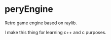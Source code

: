 # peryEngine
Retro game engine based on raylib.

I make this thing for learning c++ and c purposes.
